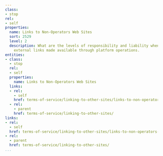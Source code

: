 ```yaml
---
class:
- stop
rel:
- self
properties:
  name: Links to Non-Operators Web Sites
  sort: 2529
  level: 2
  description: What are the levels of responsibility and liability when it comes to
    external links made available through platform operations.
entities:
- class:
  - stop
  rel:
  - self
  properties:
    name: Links to Non-Operators Web Sites
  links:
  - rel:
    - self
    href: terms-of-service/linking-to-other-sites/links-to-non-operators-web-sites.md
  - rel:
    - parent
    href: terms-of-service/linking-to-other-sites/
links:
- rel:
  - self
  href: terms-of-service/linking-to-other-sites/links-to-non-operators-web-sites.md
- rel:
  - parent
  href: terms-of-service/linking-to-other-sites/
...
```

